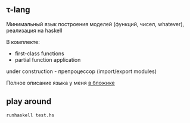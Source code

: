 ## &tau;-lang

Минимальный язык построения моделей (функций, чисел, whatever), реализация на haskell

В комплекте:
- first-class functions
- partial function application

under construction - препроцессор (import/export modules)

Полное описание языка у меня [в бложике](http://gonzazoid.com/)

## play around

```
runhaskell test.hs
```
